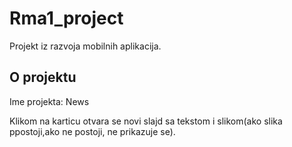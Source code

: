 # Rma1_project
Projekt iz razvoja mobilnih aplikacija.
## O projektu ##
Ime projekta: News

Klikom na karticu otvara se novi slajd sa tekstom i slikom(ako slika ppostoji,ako ne postoji, ne prikazuje se).
